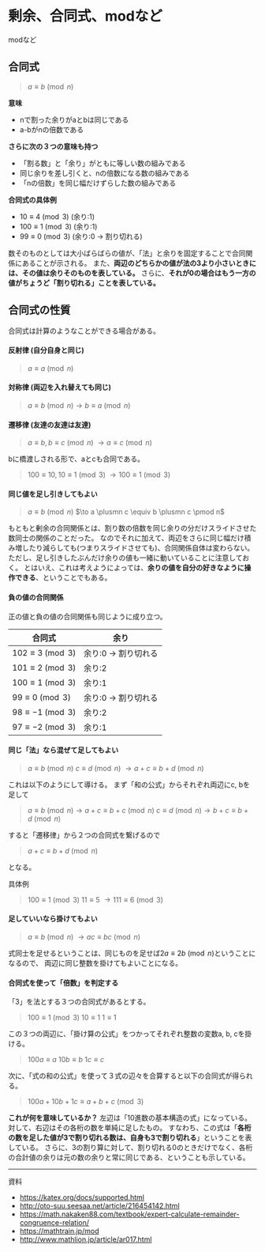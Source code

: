 # 剰余、合同式、modなど

modなど

## 合同式

> $a \equiv b \pmod n$


**意味**
- nで割った余りがaとbは同じである
- a-bがnの倍数である


**さらに次の３つの意味も持つ**
- 「割る数」と「余り」がともに等しい数の組みである
- 同じ余りを差し引くと、nの倍数になる数の組みである
- 「nの倍数」を同じ幅だけずらした数の組みである

**合同式の具体例**
- $10 \equiv 4 \pmod 3$ (余り:1)
- $100 \equiv 1 \pmod 3$ (余り:1)
- $99 \equiv 0 \pmod 3$ (余り:0 -> 割り切れる)


数そのものとしては大小ばらばらの値が、「法」と余りを固定することで合同関係にあることが示される。
また、**両辺のどちらかの値が法の3より小さいときには、その値は余りそのものを表している。**
さらに、**それが0の場合はもう一方の値がちょうど「割り切れる」ことを表している。**


## 合同式の性質
合同式は計算のようなことができる場合がある。

#### 反射律 (自分自身と同じ)
> $a \equiv a \pmod n$

#### 対称律 (両辺を入れ替えても同じ)
> $a \equiv b \pmod n \to b \equiv a \pmod n$

#### 遷移律 (友達の友達は友達)
> $a \equiv b, b \equiv c \pmod n$
> $\to a \equiv c \pmod n$

bに橋渡しされる形で、aとcも合同である。
> $100 \equiv 10, 10 \equiv 1 \pmod 3$
> $\to 100 \equiv 1 \pmod 3$


#### 同じ値を足し引きしてもよい
> $a \equiv b \pmod n$
> $\to a \plusmn c \equiv b \plusmn c \pmod n$

もともと剰余の合同関係とは、割り数の倍数を同じ余りの分だけスライドさせた数同士の関係のことだった。
なのでそれに加えて、両辺をさらに同じ幅だけ積み増したり減らしても(つまりスライドさせても)、合同関係自体は変わらない。
ただし、足し引きしたぶんだけ余りの値も一緒に動いていることに注意しておく。
とはいえ、これは考えようによっては、**余りの値を自分の好きなように操作できる**、ということでもある。


#### 負の値の合同関係
正の値と負の値の合同関係も同じように成り立つ。

|  合同式  |  余り  |
| ---- | ---- |
|  $102 \equiv 3 \pmod 3$  |  余り:0 -> 割り切れる  |
|  $101 \equiv 2 \pmod 3$  |  余り:2 |
|  $100 \equiv 1 \pmod 3$  |  余り:1 |
|  $99 \equiv 0 \pmod 3$  |  余り:0 -> 割り切れる  |
|  $98 \equiv -1 \pmod 3$  |  余り:2 |
|  $97 \equiv -2 \pmod 3$  |  余り:1 |

#### 同じ「法」なら混ぜて足してもよい
> $a \equiv b \pmod n$
> $c \equiv d \pmod n$
> $\to a + c \equiv b + d \pmod n$

これは以下のようにして導ける。
まず「和の公式」からそれぞれ両辺にc, bを足して
> $a \equiv b \pmod n \to a + c \equiv b + c \pmod n$
> $c \equiv d \pmod n \to b + c \equiv b + d \pmod n$

すると「遷移律」から２つの合同式を繋げるので
> $a + c \equiv b + d \pmod n$

となる。

具体例
> $100 \equiv 1 \pmod 3$
> $11 \equiv 5$
> $\to 111 \equiv 6 \pmod 3$

#### 足していいなら掛けてもよい
> $a \equiv b \pmod n$
> $\to ac \equiv  bc \pmod n$

式同士を足せるということは、同じものを足せば$2a \equiv 2b \pmod n$ということになるので、
両辺に同じ整数を掛けてもよいことになる。


#### 合同式を使って「倍数」を判定する
「3」を法とする３つの合同式があるとする。
> $100 \equiv 1 \pmod 3$
> $10 \equiv 1$
> $1 \equiv 1$

この３つの両辺に、「掛け算の公式」をつかってそれぞれ整数の変数a, b, cを掛ける。
> $100a \equiv a$
> $10b \equiv b$
> $1c \equiv c$

次に、「式の和の公式」を使って３式の辺々を合算すると以下の合同式が得られる。

> $100a + 10b + 1c \equiv a + b + c \pmod 3$

**これが何を意味しているか？**
左辺は「10進数の基本構造の式」になっている。対して、右辺はその各桁の数を単純に足したもの。
すなわち、この式は「**各桁の数を足した値が3で割り切れる数は、自身も3で割り切れる**」ということを表している。
さらに、3の割り算に対して、割り切れる0のときだけでなく、各桁の合計値の余りは元の数の余りと常に同じである、ということも示している。





---

資料
- https://katex.org/docs/supported.html
- http://oto-suu.seesaa.net/article/216454142.html
- https://math.nakaken88.com/textbook/expert-calculate-remainder-congruence-relation/
- https://mathtrain.jp/mod
- http://www.mathlion.jp/article/ar017.html

